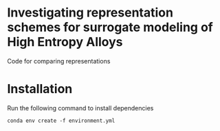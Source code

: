 # Investigating representation schemes for surrogate modeling of High Entropy Alloys

Code for comparing representations

# Installation

Run the following command to install dependencies
```
conda env create -f environment.yml
```
